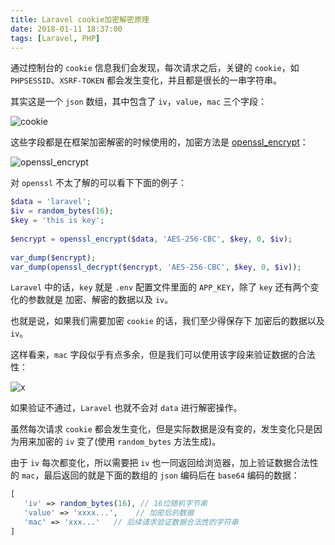 ```yaml
---
title: Laravel cookie加密解密原理
date: 2018-01-11 18:37:00
tags: [Laravel, PHP]
---
```


通过控制台的 `cookie` 信息我们会发现，每次请求之后，关键的 `cookie`，如`PHPSESSID`、`XSRF-TOKEN` 都会发生变化，并且都是很长的一串字符串。

其实这是一个 `json` 数组，其中包含了 `iv`，`value`，`mac` 三个字段：

![cookie](/images/5.png)

这些字段都是在框架加密解密的时候使用的，加密方法是 [openssl_encrypt](https://php.net/manual/zh/function.openssl-encrypt.php)：

![openssl_encrypt](/images/6.png)

对 `openssl` 不太了解的可以看下下面的例子：

```php
$data = 'laravel';
$iv = random_bytes(16);
$key = 'this is key';
 
$encrypt = openssl_encrypt($data, 'AES-256-CBC', $key, 0, $iv);
 
var_dump($encrypt);
var_dump(openssl_decrypt($encrypt, 'AES-256-CBC', $key, 0, $iv));
```

`Laravel` 中的话，`key` 就是 `.env` 配置文件里面的 `APP_KEY`，除了 `key` 还有两个变化的参数就是 加密、解密的数据以及 `iv`。

也就是说，如果我们需要加密 `cookie` 的话，我们至少得保存下 加密后的数据以及 `iv`。

这样看来，`mac` 字段似乎有点多余，但是我们可以使用该字段来验证数据的合法性：

![x](/images/7.png)

如果验证不通过，`Laravel` 也就不会对 `data` 进行解密操作。

虽然每次请求 `cookie` 都会发生变化，但是实际数据是没有变的，发生变化只是因为用来加密的 `iv` 变了(使用 `random_bytes` 方法生成)。

由于 `iv` 每次都变化，所以需要把 `iv` 也一同返回给浏览器，加上验证数据合法性的 `mac`，最后返回的就是下面的数组的 `json` 编码后在 `base64` 编码的数据：

```php
[
   'iv' => random_bytes(16), // 16位随机字节串
   'value' => 'xxxx...',    // 加密后的数据
   'mac' => 'xxx...'   // 后续请求验证数据合法性的字符串
]
```
